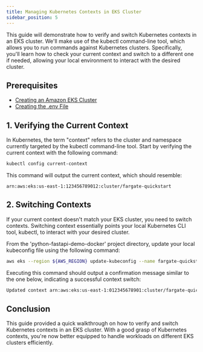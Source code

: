 ```yaml
---
title: Managing Kubernetes Contexts in EKS Cluster
sidebar_position: 5
---
```

This guide will demonstrate how to verify and switch Kubernetes contexts in an EKS cluster. We'll make use of the kubectl command-line tool, which allows you to run commands against Kubernetes clusters. Specifically, you'll learn how to check your current context and switch to a different one if needed, allowing your local environment to interact with the desired cluster.

## Prerequisites
- [Creating an Amazon EKS Cluster](./Create-Cluster.md)
- [Creating the .env File](../../intro/python/environment-setup#4-creating-the-env-file)

## 1. Verifying the Current Context
In Kubernetes, the term "context" refers to the cluster and namespace currently targeted by the kubectl command-line tool. Start by verifying the current context with the following command:

```bash
kubectl config current-context
```

This command will output the current context, which should resemble:
```
arn:aws:eks:us-east-1:123456789012:cluster/fargate-quickstart
```

## 2. Switching Contexts
If your current context doesn't match your EKS cluster, you need to switch contexts. Switching context essentially points your local Kubernetes CLI tool, kubectl, to interact with your desired cluster.

From the 'python-fastapi-demo-docker' project directory, update your local kubeconfig file using the following command:
```bash
aws eks --region ${AWS_REGION} update-kubeconfig --name fargate-quickstart
```

Executing this command should output a confirmation message similar to the one below, indicating a successful context switch:
```bash
Updated context arn:aws:eks:us-east-1:012345678901:cluster/fargate-quickstart in /Users/frank/.kube/config
```

## Conclusion
This guide provided a quick walkthrough on how to verify and switch Kubernetes contexts in an EKS cluster. With a good grasp of Kubernetes contexts, you're now better equipped to handle workloads on different EKS clusters efficiently.